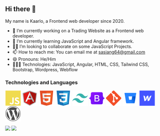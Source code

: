 <h2>Hi there 👋</h2>


My name is Kaarlo, a Frontend web developer since 2020. 


- 🔭 I’m currently working on a Trading Website as a Frontend web developer.
- 🌱 I’m currently learning JavaScript and Angular framework.
- 👯‍♂️ I’m looking to collaborate on some JavaScript Projects.
- 📫 How to reach me: You can email me at sasiang64@gmail.com
- 😄 Pronouns: He/Him
- 👨🏻‍💻 Technologies: JavaScript, Angular, HTML, CSS, Tailwind CSS, Bootstrap, Wordpress, Webflow

### Technologies and Languages
  
<a href="https://www.javascript.com/" target="_blank"><img align="center" src="https://raw.githubusercontent.com/devicons/devicon/1119b9f84c0290e0f0b38982099a2bd027a48bf1/icons/javascript/javascript-plain.svg" height="50" /></a>
<a href="ttps://angular.io/" target="_blank"><img align="center" src="https://raw.githubusercontent.com/devicons/devicon/1119b9f84c0290e0f0b38982099a2bd027a48bf1/icons/angularjs/angularjs-original.svg" height="50" /></a>
<a href="https://www.w3schools.com/html" target="_blank"><img align="center" src="https://raw.githubusercontent.com/devicons/devicon/1119b9f84c0290e0f0b38982099a2bd027a48bf1/icons/html5/html5-original.svg" height="50" /></a>
<a href="https://www.w3schools.com/css" target="_blank"><img align="center" src="https://raw.githubusercontent.com/devicons/devicon/1119b9f84c0290e0f0b38982099a2bd027a48bf1/icons/css3/css3-original.svg" height="50" /></a>
<a href="https://tailwindcss.com/" target="_blank"><img align="center" src="https://raw.githubusercontent.com/devicons/devicon/1119b9f84c0290e0f0b38982099a2bd027a48bf1/icons/tailwindcss/tailwindcss-plain.svg" height="50" /></a>
<a href="https://getbootstrap.com/" target="_blank"><img align="center" src="
https://raw.githubusercontent.com/devicons/devicon/1119b9f84c0290e0f0b38982099a2bd027a48bf1/icons/bootstrap/bootstrap-original.svg" height="50" /></a>
<a href="https://git-scm.com/" target="_blank"><img align="center" src="https://raw.githubusercontent.com/devicons/devicon/1119b9f84c0290e0f0b38982099a2bd027a48bf1/icons/git/git-original.svg" height="50" /></a>
<a href="https://bitbucket.org/" target="_blank"><img align="center" src="https://raw.githubusercontent.com/devicons/devicon/1119b9f84c0290e0f0b38982099a2bd027a48bf1/icons/bitbucket/bitbucket-original.svg" height="50" /></a>
<a href="https://webflow.com/" target="_blank"><img align="center" src="https://raw.githubusercontent.com/devicons/devicon/1119b9f84c0290e0f0b38982099a2bd027a48bf1/icons/webflow/webflow-original.svg" height="50" /></a>
<a href="https://wordpress.com/" target="_blank"><img align="center" src="https://raw.githubusercontent.com/devicons/devicon/1119b9f84c0290e0f0b38982099a2bd027a48bf1/icons/wordpress/wordpress-plain.svg" height="50" /></a>


<img src="https://github-readme-streak-stats.herokuapp.com?user=kaarlosasiang&theme=tokyonight" width="600">
<img src="https://github-readme-stats.vercel.app/api?username=kaarlosasiang&show_icons=true&theme=tokyonight" width="600">
